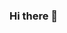 ### Hi there 👋

<!--
**I-A11/I-A11** is a ✨ _special_ ✨ repository because its `README.md` (this file) appears on your GitHub profile.
I'm a junior web developer in training. I am enthusiastic about expanding on my strengths and growing my expertise in the Web Development space.

Here are some ideas to get you started:

- 🔭 I’m currently working on small web development projects using (HTML, Css, Bootstrap, JavaScript)
- 🌱 I’m currently learning more about JavaScript
- 
-->
